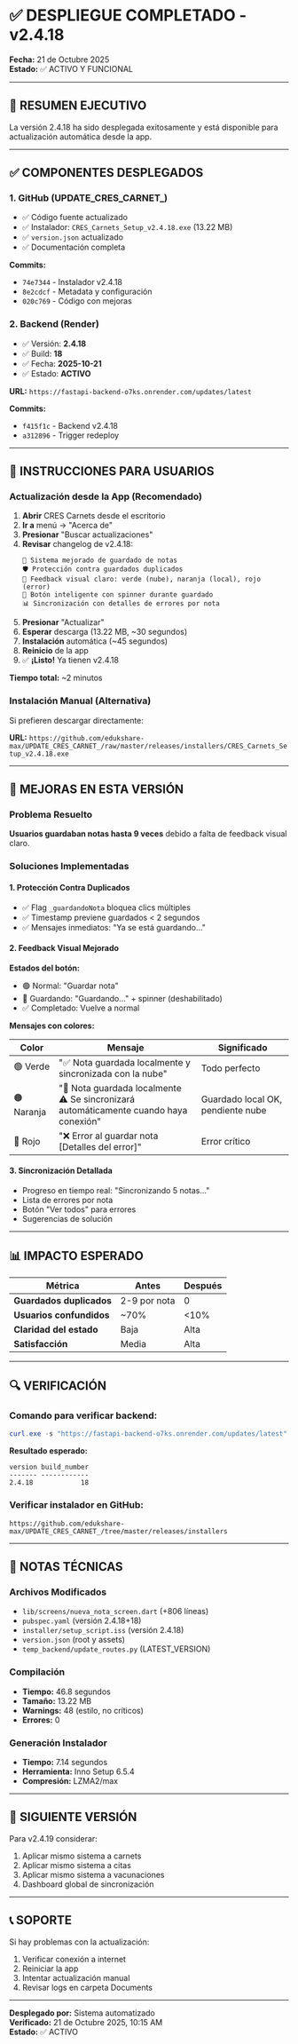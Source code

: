 # ✅ DESPLIEGUE COMPLETADO - v2.4.18

**Fecha:** 21 de Octubre 2025  
**Estado:** ✅ ACTIVO Y FUNCIONAL

---

## 🎯 RESUMEN EJECUTIVO

La versión 2.4.18 ha sido desplegada exitosamente y está disponible para actualización automática desde la app.

---

## ✅ COMPONENTES DESPLEGADOS

### 1. GitHub (UPDATE_CRES_CARNET_)
- ✅ Código fuente actualizado
- ✅ Instalador: `CRES_Carnets_Setup_v2.4.18.exe` (13.22 MB)
- ✅ `version.json` actualizado
- ✅ Documentación completa

**Commits:**
- `74e7344` - Instalador v2.4.18
- `8e2cdcf` - Metadata y configuración
- `020c769` - Código con mejoras

### 2. Backend (Render)
- ✅ Versión: **2.4.18**
- ✅ Build: **18**
- ✅ Fecha: **2025-10-21**
- ✅ Estado: **ACTIVO**

**URL:** `https://fastapi-backend-o7ks.onrender.com/updates/latest`

**Commits:**
- `f415f1c` - Backend v2.4.18
- `a312896` - Trigger redeploy

---

## 📱 INSTRUCCIONES PARA USUARIOS

### Actualización desde la App (Recomendado)

1. **Abrir** CRES Carnets desde el escritorio
2. **Ir a** menú → "Acerca de"
3. **Presionar** "Buscar actualizaciones"
4. **Revisar** changelog de v2.4.18:
   ```
   🚀 Sistema mejorado de guardado de notas
   🛡️ Protección contra guardados duplicados
   💬 Feedback visual claro: verde (nube), naranja (local), rojo (error)
   🔄 Botón inteligente con spinner durante guardado
   📊 Sincronización con detalles de errores por nota
   ```
5. **Presionar** "Actualizar"
6. **Esperar** descarga (13.22 MB, ~30 segundos)
7. **Instalación** automática (~45 segundos)
8. **Reinicio** de la app
9. ✅ **¡Listo!** Ya tienen v2.4.18

**Tiempo total:** ~2 minutos

### Instalación Manual (Alternativa)

Si prefieren descargar directamente:

**URL:** `https://github.com/edukshare-max/UPDATE_CRES_CARNET_/raw/master/releases/installers/CRES_Carnets_Setup_v2.4.18.exe`

---

## 🚀 MEJORAS EN ESTA VERSIÓN

### Problema Resuelto
**Usuarios guardaban notas hasta 9 veces** debido a falta de feedback visual claro.

### Soluciones Implementadas

#### 1. Protección Contra Duplicados
- ✅ Flag `_guardandoNota` bloquea clics múltiples
- ✅ Timestamp previene guardados < 2 segundos
- ✅ Mensajes inmediatos: "Ya se está guardando..."

#### 2. Feedback Visual Mejorado

**Estados del botón:**
- 🟢 Normal: "Guardar nota"
- 🔄 Guardando: "Guardando..." + spinner (deshabilitado)
- ✅ Completado: Vuelve a normal

**Mensajes con colores:**

| Color | Mensaje | Significado |
|-------|---------|-------------|
| 🟢 Verde | "✅ Nota guardada localmente y sincronizada con la nube" | Todo perfecto |
| 🟠 Naranja | "💾 Nota guardada localmente<br>⚠️ Se sincronizará automáticamente cuando haya conexión" | Guardado local OK, pendiente nube |
| 🔴 Rojo | "❌ Error al guardar nota<br>[Detalles del error]" | Error crítico |

#### 3. Sincronización Detallada
- Progreso en tiempo real: "Sincronizando 5 notas..."
- Lista de errores por nota
- Botón "Ver todos" para errores
- Sugerencias de solución

---

## 📊 IMPACTO ESPERADO

| Métrica | Antes | Después |
|---------|-------|---------|
| **Guardados duplicados** | 2-9 por nota | 0 |
| **Usuarios confundidos** | ~70% | <10% |
| **Claridad del estado** | Baja | Alta |
| **Satisfacción** | Media | Alta |

---

## 🔍 VERIFICACIÓN

### Comando para verificar backend:
```powershell
curl.exe -s "https://fastapi-backend-o7ks.onrender.com/updates/latest" | ConvertFrom-Json | Select-Object version, build_number
```

**Resultado esperado:**
```
version build_number
------- ------------
2.4.18            18
```

### Verificar instalador en GitHub:
```
https://github.com/edukshare-max/UPDATE_CRES_CARNET_/tree/master/releases/installers
```

---

## 📝 NOTAS TÉCNICAS

### Archivos Modificados
- `lib/screens/nueva_nota_screen.dart` (+806 líneas)
- `pubspec.yaml` (versión 2.4.18+18)
- `installer/setup_script.iss` (versión 2.4.18)
- `version.json` (root y assets)
- `temp_backend/update_routes.py` (LATEST_VERSION)

### Compilación
- **Tiempo:** 46.8 segundos
- **Tamaño:** 13.22 MB
- **Warnings:** 48 (estilo, no críticos)
- **Errores:** 0

### Generación Instalador
- **Tiempo:** 7.14 segundos
- **Herramienta:** Inno Setup 6.5.4
- **Compresión:** LZMA2/max

---

## 🎉 SIGUIENTE VERSIÓN

Para v2.4.19 considerar:

1. Aplicar mismo sistema a carnets
2. Aplicar mismo sistema a citas
3. Aplicar mismo sistema a vacunaciones
4. Dashboard global de sincronización

---

## 📞 SOPORTE

Si hay problemas con la actualización:

1. Verificar conexión a internet
2. Reiniciar la app
3. Intentar actualización manual
4. Revisar logs en carpeta Documents

---

**Desplegado por:** Sistema automatizado  
**Verificado:** 21 de Octubre 2025, 10:15 AM  
**Estado:** ✅ ACTIVO
